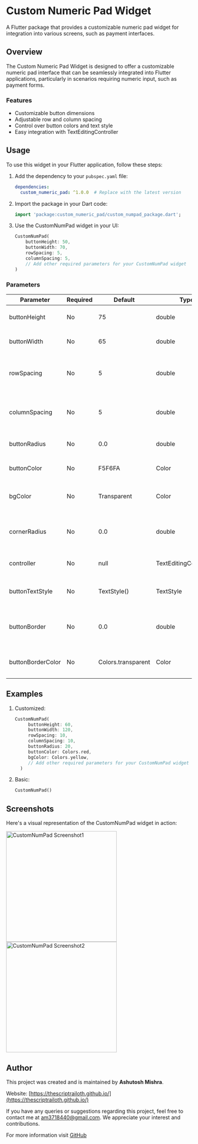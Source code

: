 # Custom Numeric Pad Widget

A Flutter package that provides a customizable numeric pad widget for integration into various screens, such as payment interfaces.

## Overview

The Custom Numeric Pad Widget is designed to offer a customizable numeric pad interface that can be seamlessly integrated into Flutter applications, particularly in scenarios requiring numeric input, such as payment forms.

### Features

- Customizable button dimensions
- Adjustable row and column spacing
- Control over button colors and text style
- Easy integration with TextEditingController

## Usage

To use this widget in your Flutter application, follow these steps:

1. Add the dependency to your `pubspec.yaml` file:

   ```yaml
   dependencies:
     custom_numeric_pad: ^1.0.0  # Replace with the latest version
   
2. Import the package in your Dart code:
    
    ```dart
    import 'package:custom_numeric_pad/custom_numpad_package.dart';

3. Use the CustomNumPad widget in your UI:

    ```dart
   CustomNumPad(
        buttonHeight: 50,
        buttonWidth: 70,
        rowSpacing: 5,
        columnSpacing: 5,
        // Add other required parameters for your CustomNumPad widget    
   )

### Parameters

| Parameter         | Required | Default            | Type                   | Description                                     |
|-------------------|----------|--------------------|------------------------|-------------------------------------------------|
| buttonHeight      | No       | 75                 | double                 | Height of the numeric pad buttons               |
| buttonWidth       | No       | 65                 | double                 | Width of the numeric pad buttons                |
| rowSpacing        | No       | 5                  | double                 | Vertical spacing between rows of buttons        |
| columnSpacing     | No       | 5                  | double                 | Horizontal spacing between columns of buttons   |
| buttonRadius      | No       | 0.0                | double                 | Radius for button corners                       |
| buttonColor       | No       | F5F6FA             | Color                  | Background color for buttons                    |
| bgColor           | No       | Transparent        | Color                  | Background color for the numeric pad            |
| cornerRadius      | No       | 0.0                | double                 | Corner radius for the entire numeric pad        |
| controller        | No       | null               | TextEditingController? | Controller for the text input field             |
| buttonTextStyle   | No       | TextStyle()        | TextStyle              | Text style for the numeric pad buttons          |
| buttonBorder      | No       | 0.0                | double                 | Width of the border for the numeric pad buttons |
| buttonBorderColor | No       | Colors.transparent | Color                  | Color of the border for the numeric pad buttons |


## Examples

1. Customized:

    ```dart
    CustomNumPad(
         buttonHeight: 60,
         buttonWidth: 120,
         rowSpacing: 10,
         columnSpacing: 10,
         buttonRadius: 20,
         buttonColor: Colors.red,
         bgColor: Colors.yellow,
         // Add other required parameters for your CustomNumPad widget
      )

2. Basic:

    ```dart
    CustomNumPad()

## Screenshots

Here's a visual representation of the CustomNumPad widget in action:

<img src="screenshots/Screen1.jpg" alt="CustomNumPad Screenshot1" width="300" /> <img src="screenshots/Screen2.jpg" alt="CustomNumPad Screenshot2" width="300" />


## Author

This project was created and is maintained by **Ashutosh Mishra**.

Website: [https://thescriptrailoth.github.io/](https://thescriptrailoth.github.io/)

If you have any queries or suggestions regarding this project, feel free to contact me at am3718440@gmail.com. We appreciate your interest and contributions.

   
For more information visit [GitHub](https://github.com/TheScriptRailoth/package-custom_numpad)

      
